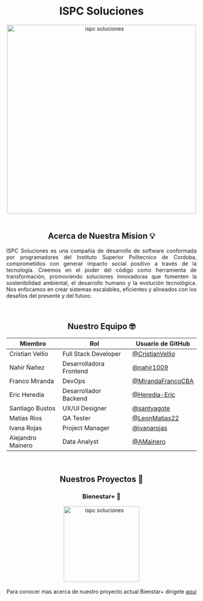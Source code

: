 <h1 align=center> 
  ISPC Soluciones
</h1>
<div align="center">
<img src="https://github.com/user-attachments/assets/5e33a3ff-f7d7-4f75-8d55-640b523b8fa6" alt="ispc soluciones" width="500" height="500">
</div>
<br>

<h2 align=center>Acerca de Nuestra Mision 💡</h2>
<div align=justify>
<p>ISPC Soluciones es una compañía de desarrollo de software conformada por programadores del Instituto Superior Politecnico de Cordoba, comprometidos con generar impacto social positivo a través de la tecnología. Creemos en el poder del código como herramienta de transformación, promoviendo soluciones innovadoras que fomenten la sostenibilidad ambiental, el desarrollo humano y la evolución tecnológica. Nos enfocamos en crear sistemas escalables, eficientes y alineados con los desafíos del presente y del futuro.<br>
</p>
</div>
<br>
<div align=center>
<h2 align="center">Nuestro Equipo 🤓</h2>
  
| Miembro           | Rol                    | Usuario de GitHub                                       |
|-------------------|------------------------|---------------------------------------------------------|
| Cristian Vellio   | Full Stack Developer   | [@CristianVellio](https://github.com/CristianVellio)    |
| Nahir Ñañez       | Desarrolladora Frontend| [@nahir1009](https://github.com/nahir1009)              |
| Franco Miranda    | DevOps                 | [@MirandaFrancoCBA](https://github.com/MirandaFrancoCBA)|
| Eric Heredia      | Desarrollador Backend  | [@Heredia-Eric](https://github.com/Heredia-Eric)        |
| Santiago Bustos   | UX/UI Designer         | [@santyagote](https://github.com/santyagote)            |
| Matias Rios       | QA Tester              | [@LeonMatias22](https://github.com/LeonMatias22)        |
| Ivana Rojas       | Project Manager        | [@ivanarojas](https://github.com/ivanarojas)            |
| Alejandro Mainero | Data Analyst           | [@AMainero](https://github.com/AMainero)                |
</div>
<br>

<div align=center>
<h2 align="center">Nuestros Proyectos 🎯</h2>
<h3 align="center">Bienestar+ 💪</h3>
<div align="center">
<img src="https://github.com/user-attachments/assets/ba9c092a-e254-4c67-b0ed-d4ba00c1099f" alt="ispc soluciones" width="200" height="200">
</div>
<br>
Para conocer mas acerca de nuestro proyecto actual Bienstar+ dirigete <a href="https://github.com/ISPC-Soluciones/Bienestar-Plus">aquí</a>


</div>
<br>

